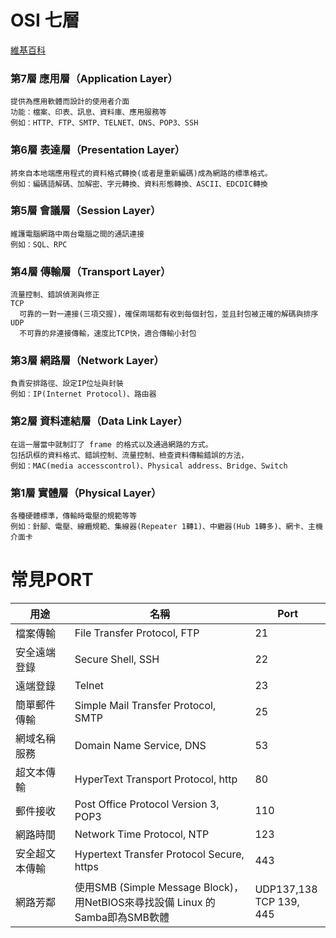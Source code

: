 # OSI 七層
[維基百科](https://zh.wikipedia.org/wiki/OSI%E6%A8%A1%E5%9E%8B)
### 第7層 應用層（Application Layer）
```
提供為應用軟體而設計的使用者介面
功能：檔案、印表、訊息、資料庫、應用服務等
例如：HTTP、FTP、SMTP、TELNET、DNS、POP3、SSH
```
### 第6層 表達層（Presentation Layer）
```
將來自本地端應用程式的資料格式轉換(或者是重新編碼)成為網路的標準格式。
例如：編碼語解碼、加解密、字元轉換、資料形態轉換、ASCII、EDCDIC轉換
```
### 第5層 會議層（Session Layer）
```
維護電腦網路中兩台電腦之間的通訊連接
例如：SQL、RPC
```
### 第4層 傳輸層（Transport Layer）
```
流量控制、錯誤偵測與修正
TCP
  可靠的一對一連接(三項交握)，確保兩端都有收到每個封包，並且封包被正確的解碼與排序
UDP
  不可靠的非連接傳輸，速度比TCP快，適合傳輸小封包
```
### 第3層 網路層（Network Layer）
```
負責安排路徑、設定IP位址與封裝
例如：IP(Internet Protocol)、路由器
```
### 第2層 資料連結層（Data Link Layer）
```
在這一層當中就制訂了 frame 的格式以及通過網路的方式。
包括訊框的資料格式、錯誤控制、流量控制、檢查資料傳輸錯誤的方法，
例如：MAC(media accesscontrol)、Physical address、Bridge、Switch
```
### 第1層 實體層（Physical Layer）
```
各種硬體標準，傳輸時電壓的規範等等
例如：針腳、電壓、線纜規範、集線器(Repeater 1轉1)、中繼器(Hub 1轉多)、網卡、主機介面卡
```
# 常見PORT
| 用途 | 名稱 | Port |
| -------- | ---- | ---- |
| 檔案傳輸 | File Transfer Protocol, FTP | 21 | 
| 安全遠端登錄 | Secure Shell, SSH | 22 | 
| 遠端登錄 | Telnet | 23 | 
| 簡單郵件傳輸 | Simple Mail Transfer Protocol, SMTP | 25 | 
| 網域名稱服務 | Domain Name Service, DNS | 53 | 
| 超文本傳輸 | HyperText Transport Protocol, http | 80 | 
| 郵件接收 | Post Office Protocol Version 3, POP3 | 110 | 
| 網路時間 | Network Time Protocol, NTP | 123 | 
| 安全超文本傳輸 | Hypertext Transfer Protocol Secure, https | 443 | 
| 網路芳鄰 | 使用SMB (Simple Message Block)，<br>用NetBIOS來尋找設備 Linux 的Samba即為SMB軟體 | UDP137,138<br>TCP 139, 445 | 
